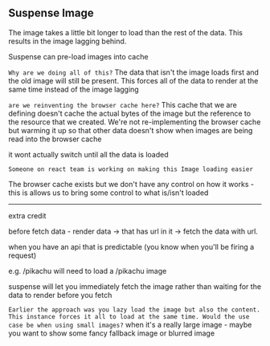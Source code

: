 ## Suspense Image

The image takes a little bit longer to load than the rest of the data. This results in the image lagging behind.

Suspense can pre-load images into cache

`Why are we doing all of this?`
  The data that isn't the image loads first and the old image will still be present. This forces all of the data to render at the same time instead of the image lagging

`are we reinventing the browser cache here?`
  This cache that we are defining doesn't cache the actual bytes of the image but the reference to the resource that we created. We're not re-implementing the browser cache but warming it up so that other data doesn't show when images are being read into the browser cache

it wont actually switch until all the data is loaded

`Someone on react team is working on making this Image loading easier`

The browser cache exists but we don't have any control on how it works - this is allows us to bring some control to what is/isn't loaded

---

extra credit

before
 fetch data - render data → that has url in it → fetch the data with url.

when you have an api that is predictable (you know when you'll be firing a request)

e.g. /pikachu will need to load a /pikachu image

suspense will let you immediately fetch the image rather than waiting for the data to render before you fetch

`Earlier the approach was you lazy load the image but also the content. This instance forces it all to load at the same time. Would the use case be when using small images?`
  when it's a really large image - maybe you want to show some fancy fallback image or blurred image
